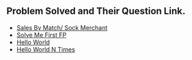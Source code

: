 ## Problem Solved and Their Question Link.

- [Sales By Match/ Sock Merchant](https://www.hackerrank.com/challenges/sock-merchant/problem)
- [Solve Me First FP](https://www.hackerrank.com/challenges/fp-solve-me-first/problem)
- [Hello World](https://www.hackerrank.com/challenges/fp-hello-world/problem)
- [Hello World N Times](https://www.hackerrank.com/challenges/fp-hello-world-n-times/problem)
